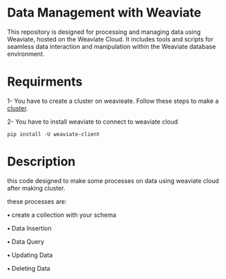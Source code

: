 # Data Management with Weaviate
This repository is designed for processing and managing data using Weaviate, hosted on the Weaviate Cloud. It includes tools and scripts for seamless data interaction and manipulation within the Weaviate database environment.

# Requirments
1- You have to create a cluster on weavieate. Follow these steps to make a [cluster](https://weaviate.io/developers/wcs/quickstart).

2- You have to install weaviate to connect to weaviate cloud
```
pip install -U weaviate-client
```
# Description
this code designed to make some processes on data using weaviate cloud after making cluster.

these processes are:

**•** create a collection with your schema

**•** Data Insertion

**•** Data Query

**•** Updating Data 

**•** Deleting Data
